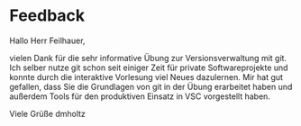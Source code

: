 # Feedback

Hallo Herr Feilhauer,

vielen Dank für die sehr informative Übung zur Versionsverwaltung mit git.
Ich selber nutze git schon seit einiger Zeit für private Softwareprojekte und konnte durch die interaktive Vorlesung viel Neues dazulernen. 
Mir hat gut gefallen, dass Sie die Grundlagen von git in der Übung erarbeitet haben und außerdem Tools für den produktiven Einsatz in VSC vorgestellt haben.

Viele Grüße
dmholtz